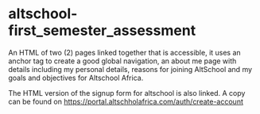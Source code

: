 # altschool-first_semester_assessment

An HTML of two (2) pages linked together that is accessible, it uses an anchor tag to create a good global navigation, an about me page with details including my personal details, reasons for joining AltSchool and my goals and objectives for Altschool Africa. 

The HTML version of the signup form for altschool is also linked. A copy can be found on https://portal.altschholafrica.com/auth/create-account
